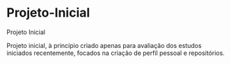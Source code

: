 # Projeto-Inicial
Projeto Inicial 

Projeto inicial, à princípio criado apenas para avaliação dos estudos iniciados recentemente, focados na criação de perfil pessoal e repositórios.
